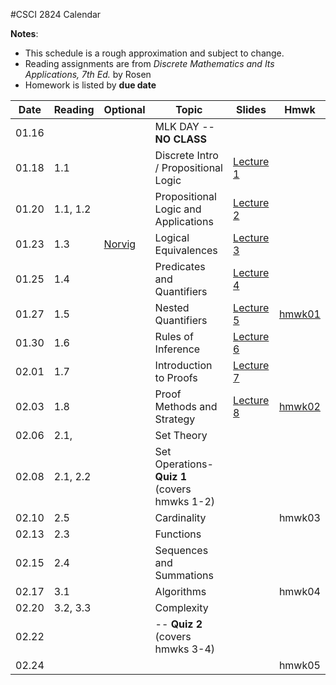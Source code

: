 #CSCI 2824 Calendar

**Notes**:
- This schedule is a rough approximation and subject to change.
- Reading assignments are from _Discrete Mathematics and Its Applications, 7th Ed._ by Rosen 
- Homework is listed by **due date**

| Date 		   | Reading         |  Optional   |                Topic             	 | Slides   | Hmwk  	| 
|:------------:| ----------------| ------------|-------------------------------------|----------|-----------|
| 01.16        | 		         | 			   | MLK DAY -- **NO CLASS**			 |			|			| 
| 01.18        | 1.1			 | 			   | Discrete Intro / Propositional Logic|	[Lecture 1](https://piazza.com/class_profile/get_resource/ixw3l3198zlbb/iy4l41p5rx15ps)								       |		   | 
| 01.20        | 1.1, 1.2 		 |             | Propositional Logic and Applications|	[Lecture 2](https://piazza.com/class_profile/get_resource/ixw3l3198zlbb/iy62g1p4r8k5yh)									   |       	   | 
| 01.23        | 1.3			 | [Norvig](http://norvig.com/sudoku.html)			   																							| Logical Equivalences				 |	[Lecture 3](https://piazza.com/class_profile/get_resource/ixw3l3198zlbb/iybqh7k8ms51ui)	   						           |		   | 
| 01.25        | 1.4			 | 			   | Predicates and Quantifiers 		 |	[Lecture 4](https://piazza.com/class_profile/get_resource/ixw3l3198zlbb/iyf2qh1dxsc13k)									   |		   | 
| 01.27        | 1.5     	     | 			   | Nested Quantifiers 				 |	[Lecture 5](https://piazza.com/class_profile/get_resource/ixw3l3198zlbb/iyg2jfv2yav32w)	                                   | [hmwk01](https://piazza.com/class_profile/get_resource/ixw3l3198zlbb/iy5ygsd255l4wn)			        							 | 
| 01.30        | 1.6			 | 			   | Rules of Inference    				 |	[Lecture 6](https://piazza.com/class_profile/get_resource/ixw3l3198zlbb/iykndivjsmk5e9)									   |		   | 
| 02.01        | 1.7			 | 			   | Introduction to Proofs              | 	[Lecture 7](https://piazza.com/class_profile/get_resource/ixw3l3198zlbb/iyoxn2dn1tx7oj)									   |		   | 
| 02.03        | 1.8	         | 			   | Proof Methods and Strategy          |	[Lecture 8](https://piazza.com/class_profile/get_resource/ixw3l3198zlbb/iyq9v84tmm61mm)	                                   | [hmwk02](https://piazza.com/class_profile/get_resource/ixw3l3198zlbb/iyfz4a1effl43c)		 										  | 
| 02.06        | 2.1,    		 | 			   | Set Theory 						 |          |			| 
| 02.08        | 2.1, 2.2		 | 			   | Set Operations- **Quiz 1** (covers hmwks 1-2) ||			| 
| 02.10        | 2.5	         | 			   | Cardinality                         |			| hmwk03																																	| 
| 02.13        | 2.3			 | 			   | Functions				  	 		 |          |			| 
| 02.15        | 2.4			 | 			   | Sequences and Summations			 |	 		|			| 
| 02.17        | 3.1		     | 			   | Algorithms 						 |			| hmwk04																																	| 
| 02.20        | 3.2, 3.3		 |	     	   | Complexity							 |	    	|			| 
| 02.22        | 				 | 			   | -- **Quiz 2** (covers hmwks 3-4)	 | 			|			| 
| 02.24        | 		         | 			   |  									 |			| hmwk05																																	| 
<!--
| 02.27        | 				 | 			   | 									 |	 		|			| 
| 03.01        | 				 | 			   | 									 |	 		|			| 
| 03.03        | 		         | 			   |  									 |			| 																																			| 
| 03.06        | 				 | 			   | 									 |	        | 			| 
| 03.08        | 				 | 			   | 									 |	        |			| 
| 03.10        | 		         | 			   | 									 |			| 																																			| 
| 03.13        | 			     | 			   | 									 |			|			| 
| 03.15        | 			     | 			   | 									 |			|			| 
| 03.17        | 		         | 			   | 									 |			| 																																			| 
| 03.20        | 				 | 			   | 									 |			|			| 
| 03.22        | 				 |             | 									 |          |			| 
| 03.24        | 		         | 			   | 									 |			| 																																			| 
| 03.27        | 			     | 			   | Spring Break -- **NO CLASS**		 |			|			| 
| 03.29        | 			     | 			   | Spring Break -- **NO CLASS**		 |			|			| 
| 03.31        | 			     | 			   | Spring Break -- **NO CLASS**		 |			|																																			| 
| 04.03        | 				 | 			   | 									 |			|			| 
| 04.05        | 				 | 			   | 									 |			|			| 
| 04.07        | 				 | 			   | 									 |			| 																																			| 
| 04.10        | 				 |  		   | 									 |			|			| 
| 04.12        | 				 | 			   | 									 |			|			| 
| 04.14        | 				 | 			   | 									 |			| 																																			| 
| 04.17        | 				 | 			   | 									 |			|			| 
| 04.19        | 				 | 			   | 									 |			|			| 
| 04.21        | 				 | 			   | 									 |			|																																			| 
| 04.24        | 				 | 			   | 									 |			|			| 
| 04.26        | 				 | 			   | 									 |			|			| 
| 04.28        | 				 | 			   | 									 |			|																																			| 
| 05.01        | 				 | 			   | 									 |			|			| 
| 05.03        | 				 | 			   | 									 |			|			| 
| 05.05        | 				 | 			   | 									 |			| 			| 
-->

